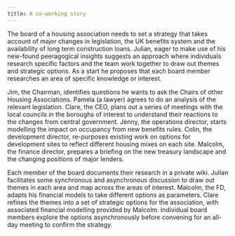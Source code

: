 ```yaml
---
title: A co-working story
---
```

The board of a housing association needs to set a strategy that takes
account of major changes in legislation, the UK benefits system and the
availability of long term construction loans. Julian, eager to make use
of his new-found peeragogical insights suggests an approach where
individuals research specific factors and the team work together to draw
out themes and strategic options. As a start he proposes that each board
member researches an area of specific knowledge or interest.

Jim, the Chairman, identifies questions he wants to ask the Chairs of
other Housing Associations. Pamela (a lawyer) agrees to do an analysis
of the relevant legislation. Clare, the CEO, plans out a series of
meetings with the local councils in the boroughs of interest to
understand their reactions to the changes from central government.
Jenny, the operations director, starts modelling the impact on occupancy
from new benefits rules. Colin, the development director, re-purposes
existing work on options for development sites to reflect different
housing mixes on each site. Malcolm, the finance director, prepares a
briefing on the new treasury landscape and the changing positions of
major lenders.

Each member of the board documents their research in a private wiki.
Julian facilitates some synchronous and asynchronous discussion to draw
out themes in each area and map across the areas of interest. Malcolm,
the FD, adapts his financial models to take different options as
parameters. Clare refines the themes into a set of strategic options for
the association, with associated financial modelling provided by
Malcolm. Individual board members explore the options asynchronously
before convening for an all-day meeting to confirm the strategy.

